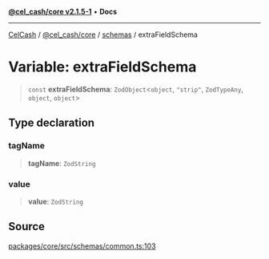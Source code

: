 [**@cel_cash/core v2.1.5-1**](../../README.md) • **Docs**

***

[CelCash](../../../../README.md) / [@cel\_cash/core](../../README.md) / [schemas](../README.md) / extraFieldSchema

# Variable: extraFieldSchema

> `const` **extraFieldSchema**: `ZodObject`\<`object`, `"strip"`, `ZodTypeAny`, `object`, `object`\>

## Type declaration

### tagName

> **tagName**: `ZodString`

### value

> **value**: `ZodString`

## Source

[packages/core/src/schemas/common.ts:103](https://github.com/Pyxlab/celcash/blob/9dbc7013720b05f34ded33140fbf1d827b403eea/packages/core/src/schemas/common.ts#L103)
